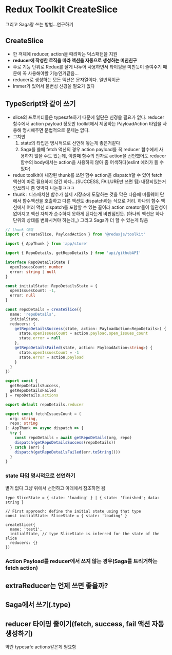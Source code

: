 # Redux Toolkit CreateSlice

그리고 Saga랑 쓰는 방법...연구하기

## CreateSlice

- 한 객체에 reducer, action을 때려박는 덕스패턴을 지원
- **reducer에 작성한 로직을 따라 액션을 자동으로 생성하는 미친친구**
- 주로 기능 단위로 Redux를 잘게 나누어 사용하면서 타이핑을 미친듯이 줄여주기 때문에 꼭 사용해야할 기능인거같음...
- reducer로 생성하는 모든 액션은 문자열이다. 일반적이군
- Immer가 있어서 불변성 신경쓸 필요가 없다

## TypeScript와 같이 쓰기

- slice의 프로퍼티들은 typesafe하기 때문에 일단은 신경쓸 필요가 없다. reducer함수에서 action payload 정도만 toolkit에서 제공하는 PayloadAction 타입을 사용해 명시해주면 문법적으로 문제는 없다.
- 그치만
  1. state의 타입은 명시적으로 선언해 놓는게 좋은거같다
  2. Saga를 쓸때 fetch 액션의 경우 action payload를 꼭 reducer 함수에서 사용하지 않을 수도 있는데, 이럴때 함수의 인자로 action을 선언했어도 reducer 함수의 body에서는 action을 사용하지 않아 좀 어색하다(eslint 에러가 뜰 수 있다)
- redux toolkit에 내장된 thunk를 쓰면 함수 action을 dispatch할 수 있어 fetch 액션이 따로 필요하지 않긴 하다...(SUCCESS, FAILURE만 쓰면 됨) 내장되있는거 안쓰려니 좀 엇박자 나는듯ㅋㅋㅋ
- thunk : 디스패치한 함수가 실제 저장소에 도달하는 것을 막은 다음에 미들웨어 단에서 함수액션을 호출하고 다른 액션도 dispatch하는 식으로 처리. 하나의 함수 액션에서 여러 액션 dispatch를 포함할 수 있는 꼴이라 action creator들이 일관성이 없어지고 액션 자체가 순수하지 못하게 된다는게 비판점인듯. (하나의 액션은 하나 단위의 상태를 변화시켜야 하는데,,) 그리고 Saga가 더 할 수 있는게 많음

```ts
// thunk 예제
import { createSlice, PayloadAction } from '@reduxjs/toolkit'

import { AppThunk } from 'app/store'

import { RepoDetails, getRepoDetails } from 'api/githubAPI'

interface RepoDetailsState {
  openIssuesCount: number
  error: string | null
}

const initialState: RepoDetailsState = {
  openIssuesCount: -1,
  error: null
}

const repoDetails = createSlice({
  name: 'repoDetails',
  initialState,
  reducers: {
    getRepoDetailsSuccess(state, action: PayloadAction<RepoDetails>) {
      state.openIssuesCount = action.payload.open_issues_count
      state.error = null
    },
    getRepoDetailsFailed(state, action: PayloadAction<string>) {
      state.openIssuesCount = -1
      state.error = action.payload
    }
  }
})

export const {
  getRepoDetailsSuccess,
  getRepoDetailsFailed
} = repoDetails.actions

export default repoDetails.reducer

export const fetchIssuesCount = (
  org: string,
  repo: string
): AppThunk => async dispatch => {
  try {
    const repoDetails = await getRepoDetails(org, repo)
    dispatch(getRepoDetailsSuccess(repoDetails))
  } catch (err) {
    dispatch(getRepoDetailsFailed(err.toString()))
  }
}
```

### state 타입 명시적으로 선언하기

별거 없다 그냥 위에서 선언하고 아래에서 참조하면 됨

```tsx
type SliceState = { state: 'loading' } | { state: 'finished'; data: string }

// First approach: define the initial state using that type
const initialState: SliceState = { state: 'loading' }

createSlice({
  name: 'test1',
  initialState, // type SliceState is inferred for the state of the slice
  reducers: {}
})
```

### Action Payload를 reducer에서 쓰지 않는 경우(Saga를 트리거하는 fetch action)


## extraReducer는 언제 쓰면 좋을까?

## Saga에서 쓰기(.type)

## reducer 타이핑 줄이기(fetch, success, fail 액션 자동생성하기)

약간 typesafe actions같은게 필요함